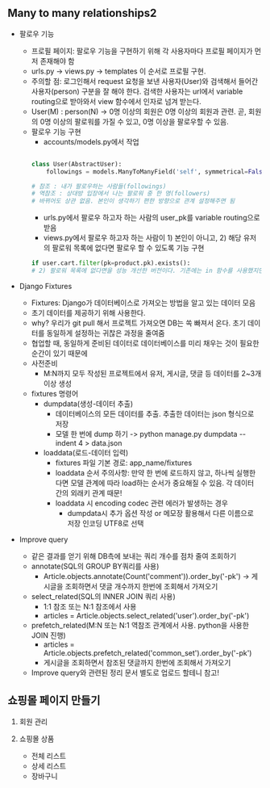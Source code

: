 ## Many to many relationships2
- 팔로우 기능
  - 프로필 페이지: 팔로우 기능을 구현하기 위해 각 사용자마다 프로필 페이지가 먼저 존재해야 함
  - urls.py -> views.py -> templates 이 순서로 프로필 구현.
  - 주의할 점: 로그인해서 request 요청을 보낸 사용자(User)와 검색해서 들어간 사용자(person) 구분을 잘 해야 한다. 검색한 사용자는 url에서 variable routing으로 받아와서 view 함수에서 인자로 넘겨 받는다.
  - User(M) : person(N) -> 0명 이상의 회원은 0명 이상의 회원과 관련. 곧, 회원의 0명 이상의 팔로워를 가질 수 있고, 0명 이상을 팔로우할 수 있음.
  - 팔로우 기능 구현
    - accounts/models.py에서 작업
    ```python
    
    class User(AbstractUser):
        followings = models.ManyToManyField('self', symmetrical=False, related_name='followers')

    # 참조 : 내가 팔로우하는 사람들(followings)
    # 역참조 : 상대방 입장에서 나는 팔로워 중 한 명(followers)
    # 바뀌어도 상관 없음. 본인이 생각하기 편한 방향으로 관계 설정해주면 됨
    ```
    - urls.py에서 팔로우 하고자 하는 사람의 user_pk를 variable routing으로 받음
    - views.py에서 팔로우 하고자 하는 사람이 1) 본인이 아니고, 2) 해당 유저의 팔로워 목록에 없다면 팔로우 할 수 있도록 기능 구현
    ```python
    if user.cart.filter(pk=product.pk).exists():
    # 2) 팔로워 목록에 없다면을 성능 개선한 버전이다. 기존에는 in 함수를 사용했지만 전체 데이터를 비교한다는 측면에서 비효율적이었음
    ```

- Django Fixtures
    - Fixtures: Django가 데이터베이스로 가져오는 방법을 알고 있는 데이터 모음
    - 초기 데이터를 제공하기 위해 사용한다.
    - why? 우리가 git pull 해서 프로젝트 가져오면 DB는 쏙 빠져서 온다. 초기 데이터를 동일하게 설정하는 귀찮은 과정을 줄여줌
    - 협업할 때, 동일하게 준비된 데이터로 데이터베이스를 미리 채우는 것이 필요한 순간이 있기 때문에
    - 사전준비
      - M:N까지 모두 작성된 프로젝트에서 유저, 게시글, 댓글 등 데이터를 2~3개 이상 생성
    - fixtures 명령어
      - dumpdata(생성-데이터 추출)
        - 데이터베이스의 모든 데이터를 추출. 추출한 데이터는 json 형식으로 저장
        - 모델 한 번에 dump 하기 -> python manage.py dumpdata --indent 4 > data.json
      - loaddata(로드-데이터 입력)
        - fixtures 파일 기본 경로: app_name/fixtures
        - loaddata 순서 주의사항: 만약 한 번에 로드하지 않고, 하나씩 실행한다면 모델 관계에 따라 load하는 순서가 중요해질 수 있음. 각 데이터 간의 외래키 관계 때문!
        - loaddata 시 encoding codec 관련 에러가 발생하는 경우
          - dumpdata시 추가 옵션 작성 or 메모장 활용해서 다른 이름으로 저장 인코딩 UTF8로 선택

- Improve query
  - 같은 결과를 얻기 위해 DB측에 보내는 쿼리 개수를 점차 줄여 조회하기
  - annotate(SQL의 GROUP BY쿼리를 사용)
    - Article.objects.annotate(Count('comment')).order_by('-pk') -> 게시글을 조회하면서 댓글 개수까지 한번에 조회해서 가져오기
  - select_related(SQL의 INNER JOIN 쿼리 사용)
    - 1:1 참조 또는 N:1 참조에서 사용
    - articles = Article.objects.select_related('user').order_by('-pk')
  - prefetch_related(M:N 또는 N:1 역참조 관계에서 사용. python을 사용한 JOIN 진행)
    - articles = Article.objects.prefetch_related('common_set').order_by('-pk')
    - 게시글을 조회하면서 참조된 댓글까지 한번에 조회해서 가져오기
  - Improve query와 관련된 정리 문서 별도로 업로드 할테니 참고!



## 쇼핑몰 페이지 만들기

1. 회원 관리

2. 쇼핑몰 상품
    - 전체 리스트
    - 상세 리스트
    - 장바구니